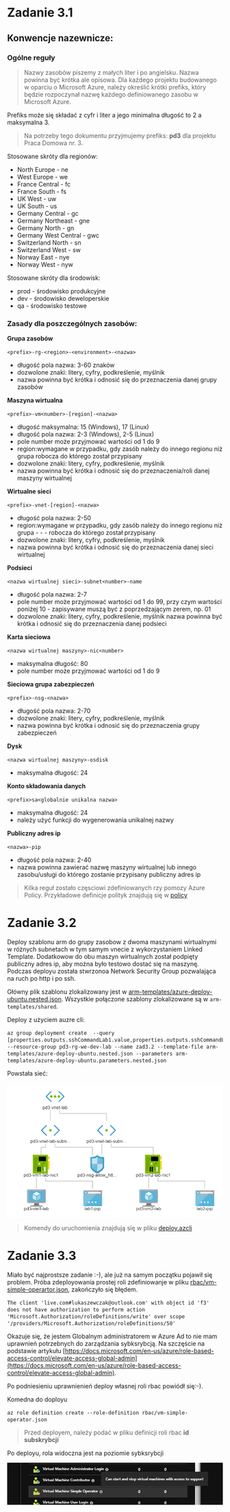 # Zadanie 3.1

## Konwencje nazewnicze:

### Ogólne reguły

> Nazwy zasobów piszemy z małych liter i po angielsku. Nazwa powinna być krótka ale opisowa. Dla każdego projektu budowanego w oparciu o Microsoft Azure, należy określić krótki prefiks, który będzie rozpoczynał nazwę każdego definiowanego zasobu w Microsoft Azure.

Prefiks może się składać z cyfr i liter a jego minimalna długość to 2 a maksymalna 3.

> Na potrzeby tego dokumentu przyjmujemy prefiks: **pd3** dla projektu Praca Domowa nr. 3.

Stosowane skróty dla regionów:
- North Europe - ne
- West Europe - we
- France Central - fc
- France South - fs
- UK West - uw
- UK South - us
- Germany Central - gc
- Germany Northeast - gne
- Germany North - gn
- Germany West Central - gwc
- Switzerland North - sn
- Switzerland West - sw
- Norway East - nye
- Norway West - nyw

Stosowane skróty dla środowisk:
- prod - środowisko produkcyjne
- dev - środowisko deweloperskie
- qa - środowisko testowe


### Zasady dla poszczególnych zasobów:


**Grupa zasobów**

`<prefix>-rg-<region>-<environment>-<nazwa>`
- długość pola nazwa: 3-60 znaków
- dozwolone znaki: litery, cyfry, podkreślenie, myślnik
- nazwa powinna być krótka i odnosić się do przeznaczenia danej grupy zasobów


**Maszyna wirtualna**

`<prefix>-vm<number>-[region]-<nazwa>`
- długość maksymalna: 15 (Windows), 17 (Linux)
- długość pola nazwa: 2-3 (Windows), 2-5 (Linux)
- pole number może przyjmować wartości od 1 do 9
- region:wymagane w przypadku, gdy zasób należy do innego regionu niż grupa robocza do którego został przypisany
- dozwolone znaki: litery, cyfry, podkreślenie, myślnik
- nazwa powinna być krótka i odnosić się do przeznaczenia/roli danej maszyny wirtualnej


**Wirtualne sieci**

`<prefix>-vnet-[region]-<nazwa>`
- długość pola nazwa: 2-50 
- region:wymagane w przypadku, gdy zasób należy do innego regionu niż grupa - - - robocza do którego został przypisany
- dozwolone znaki: litery, cyfry, podkreślenie, myślnik
- nazwa powinna być krótka i odnosić się do przeznaczenia danej sieci wirtualnej


**Podsieci**

`<nazwa wirtualnej sieci>-subnet<number>-name`
- długość pola nazwa: 2-7
- pole number może przyjmować wartości od 1 do 99, przy czym wartości poniżej 10 - zapisywane muszą być z poprzedzającym zerem, np. 01
- dozwolone znaki: litery, cyfry, podkreślenie, myślnik
nazwa powinna być krótka i odnosić się do przeznaczenia danej podsieci


**Karta sieciowa**

`<nazwa wirtualnej maszyny>-nic<number>`
- maksymalna długość: 80
- pole number może przyjmować wartości od 1 do 9


**Sieciowa grupa zabezpieczeń**

`<prefix>-nsg-<nazwa>`
- długość pola nazwa: 2-70
- dozwolone znaki: litery, cyfry, podkreślenie, myślnik
- nazwa powinna być krótka i odnosić się do przeznaczenia grupy zabezpieczeń


**Dysk**

`<nazwa wirtualnej maszyny>-osdisk`
- maksymalna długość: 24


**Konto składowania danych**

`<prefix>sa<globalnie unikalna nazwa>`
- maksymalna długość: 24
- należy użyć funkcji do wygenerowania unikalnej nazwy


**Publiczny adres ip**

`<nazwa>-pip`
- długość pola nazwa: 2-40
- nazwa powinna zawierać nazwę maszyny wirtualnej lub innego zasobu/usługi do którego zostanie przypisany publiczny adres ip


> Kilka reguł zostało częsciowi zdefiniowanych rzy pomozy Azure Policy. Przykładowe definicje polityk znajdują się w [policy](/policy)


# Zadanie 3.2

 Deploy szablonu arm do grupy zasobow z dwoma maszynami wirtualnymi w różnych subnetach w tym samym vnecie z wykorzystaniem Linked Template. Dodatkowow do obu maszyn wirtualnych został podpięty publiczny adres ip,
 aby można było testowo dostać się na maszynę. Podczas deployu została stwrzonoa Network Security Group pozwalająca na ruch po http i po ssh.

 Główny plik szablonu zlokalizowany jest w [arm-templates/azure-deploy-ubuntu.nested.json](arm-templates/azure-deploy-ubuntu.nested.json). Wszystkie połączone szablony zlokalizowane są w
 `arm-templates/shared`.

 Deploy z użyciem auzre cli:

 ```
 az group deployment create  --query [properties.outputs.sshCommandLab1.value,properties.outputs.sshCommandLab2.value]  --resource-group pd3-rg-we-dev-lab --name zad3.2 --template-file arm-templates/azure-deploy-ubuntu.nested.json --parameters arm-templates/azure-deploy-ubuntu.parameters.nested.json
 ```

 Powstała sieć:
 
![vnet](vnet-topology.png)

> Komendy do uruchomienia znajdują się w pliku [deploy.azcli](deploy.azcli)

# Zadanie 3.3

Miało być najprostsze zadanie :-), ale już na samym początku pojawił się problem. 
Próba zdeployowania prostej roli zdefiniowanje w pliku [rbac/vm-simple-operartor.json](rbac/vm-simple-operator.json), zakończyło się błędem.

```
The client 'live.com#lukaszewczak@outlook.com' with object id 'f3' does not have authorization to perform action 'Microsoft.Authorization/roleDefinitions/write' over scope '/providers/Microsoft.Authorization/roleDefinitions/50'
```

Okazuje się, że jestem Globalnym administratorem w Azure Ad to nie mam uprawnień potrzebnych do zarządzania sybksrybcją. Na szczęście na podstawie artykułu [https://docs.microsoft.com/en-us/azure/role-based-access-control/elevate-access-global-admin](https://docs.microsoft.com/en-us/azure/role-based-access-control/elevate-access-global-admin). 

Po podniesieniu uprawnienień deploy własnej roli rbac powiódł się:-). 

Komedna do doployu

```
az role definition create --role-definition rbac/vm-simple-operator.json
```

> Przed deployem, należy podać w pliku definicji roli rbac **id subskrybcji**


Po deployu, rola widoczna jest na poziomie sybksrybcji 

![custom-rbac](custom-rbac.png)